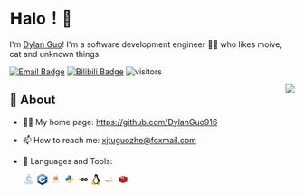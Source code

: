 <!--
**DylanGuo916/DylanGuo916** is a ✨ _special_ ✨ repository because its `README.md` (this file) appears on your GitHub profile.

Here are some ideas to get you started:

- 🔭 I’m currently working on ...
- 🌱 I’m currently learning ...
- 👯 I’m looking to collaborate on ...
- 🤔 I’m looking for help with ...
- 💬 Ask me about ...
- 📫 How to reach me: ...
- 😄 Pronouns: ...
- ⚡ Fun fact: ...
- ![ReadMe Card](https://github-readme-stats.vercel.app/api/pin/?username=DylanGuo916&repo=Road-to-Leetcode800)
- [![Github stats](https://github-readme-stats.vercel.app/api?username=DylanGuo916&show_icons=true&include_all_commits=true)](https://github.com/YourUsername/github-readme-stats)
- 
- 
- [![Top Langs](https://github-readme-stats.vercel.app/api/top-langs/?username=DylanGuo916&layout=compact)](https://github.com/DylanGuo916/github-readme-stats)
- -->

# 𝗛alo！👋

I'm [Dylan Guo](https://github.com/DylanGuo916)! I'm a software development engineer 👨‍💻 who likes moive, cat and unknown things.

[![Email Badge](https://img.shields.io/badge/-Email-c14438?style=flat-square&logo=Mail.Ru&logoColor=white&link=mailto:1378860132@qq.com)](mailto:xjtuguozhe@foxmail.com)
[![Bilibili Badge](https://img.shields.io/badge/-BiliBili-D14970?style=flat-square&logo=Bilibili&logoColor=white&link=https://space.bilibili.com/20626204)](https://space.bilibili.com/253677716)
![visitors](https://visitor-badge.laobi.icu/badge?page_id=DylanGuo916)

<img align="right" src="https://github-readme-stats.vercel.app/api/top-langs/?username=DylanGuo916&hide_border=true&layout=compact&hide=javascript,html,css" />



## 🧐 About

- 👨‍💻 My home page: https://github.com/DylanGuo916

- 📫 How to reach me: xjtuguozhe@foxmail.com

- 🌱 Languages and Tools: 

  <div>
        <code><img height="20" src="https://raw.githubusercontent.com/github/explore/80688e429a7d4ef2fca1e82350fe8e3517d3494d/topics/c/c.png"></code>
      <code><img height="20" src="https://raw.githubusercontent.com/github/explore/80688e429a7d4ef2fca1e82350fe8e3517d3494d/topics/cpp/cpp.png"></code>
        <code><img height="20" src="https://raw.githubusercontent.com/github/explore/80688e429a7d4ef2fca1e82350fe8e3517d3494d/topics/objective-c/objective-c.png"></code>
      <code><img height="20" src="https://raw.githubusercontent.com/github/explore/80688e429a7d4ef2fca1e82350fe8e3517d3494d/topics/python/python.png"></code>
      <code><img height="20" src="https://raw.githubusercontent.com/github/explore/80688e429a7d4ef2fca1e82350fe8e3517d3494d/topics/go/go.png"></code>
            <code><img height="20" src="https://raw.githubusercontent.com/github/explore/80688e429a7d4ef2fca1e82350fe8e3517d3494d/topics/linux/linux.png"></code>
        <code><img height="20" src="https://raw.githubusercontent.com/github/explore/80688e429a7d4ef2fca1e82350fe8e3517d3494d/topics/mysql/mysql.png"></code>
          <code><img height="20" src="https://raw.githubusercontent.com/github/explore/80688e429a7d4ef2fca1e82350fe8e3517d3494d/topics/redis/redis.png"></code>
  </div>

